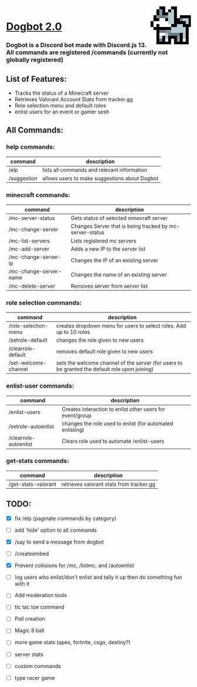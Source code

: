 <img align="right" src="https://github.com/MykelMatar/Dogbot/blob/main/pfp/Dogbot.png">

# [Dogbot 2.0](https://discord.com/api/oauth2/authorize?client_id=848283770041532425&permissions=8&scope=bot%20applications.commands) 
  ### Dogbot is a Discord bot made with Discord.js 13. All commands are registered /commands (currently not globally registered)
  
## List of Features:
  * Tracks the status of a Minecraft server
  * Retrieves Valorant Account Stats from tracker.gg
  * Role selection menu and default roles
  * enlist users for an event or gamer sesh 

## All Commands: 
### help commands: 
| command      | description                                   |
|--------------|-----------------------------------------------|
| /elp         | lists all commands and relevant information   |
| /suggestion  | allows users to make suggestions about Dogbot |
    
### minecraft commands: 
| command      | description                                                        |
|--------------|--------------------------------------------------------------------|
| /mc-server-status      | Gets status of selected minecraft server                 |
| /mc-change-server      | Changes Server that is being tracked by mc-server-status |
| /mc-list-servers       | Lists registered mc servers                              |
| /mc-add-server         | Adds a new IP to the server list                         |
| /mc-change-server-ip   | Changes the IP of an existing server                     |
| /mc-change-server-name | Changes the name of an existing server                   |
| /mc-delete-server      | Removes server from server list                          |


### role selection commands:
| command              | description                                                                                      |
|----------------------|--------------------------------------------------------------------------------------------------|
| /role-selection-menu | creates dropdown menu for users to select roles. Add up to 10 roles                              |
| /setrole-default     | changes the role given to new users                                                              |
| /clearrole-default   | removes default role given to new users                                                          |
| /set-welcome-channel | sets the welcome channel of the server (for users to be granted the default role upon joining)   |


### enlist-user commands: 
| command                | description                                                 |
|------------------------|-------------------------------------------------------------|
| /enlist-users          | Creates interaction to enlist other users for event/group   |
| /setrole-autoenlist    | changes the role used to enlist (for automated enlisting)   |
| /clearrole-autoenlist  | Clears role used to automate /enlist-users                  |


### get-stats commands: 
| command             | description                               |
|---------------------|-------------------------------------------|
| /get-stats-valorant | retrieves valorant stats from tracker.gg  |


## TODO: 
  - [x] fix /elp (paginate commands by category)
  - [ ] add 'hide' option to all commands
  - [x] /say to send a message from dogbot
  - [ ] /createembed
  - [x] Prevent collisions for /mc, /listmc, and /autoenlist
  - [ ] log users who enlist/don't enlist and tally it up then do something fun with it
  - [ ] Add moderation tools
  - [ ] tic tac toe command
  - [ ] Poll creation
  - [ ] Magic 8 ball
  - [ ] more game stats (apex, fortnite, csgo, destiny?)
  - [ ] server stats
  - [ ] custom commands
  - [ ] type racer game

